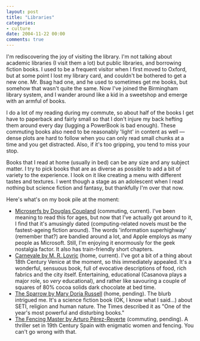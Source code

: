 ```yaml
---
layout: post
title: "Libraries"
categories:
- culture
date: 2004-11-22 00:00
comments: true
---
```


<p>I'm rediscovering the joy of visiting the library. I'm not talking about academic libraries (I visit them a lot) but public libraries, and borrowing fiction books. I used to be a frequent visitor when I first moved to Oxford, but at some point I lost my library card, and couldn't be bothered to get a new one. Mr. Bsag had one, and he used to sometimes get me books, but somehow that wasn't quite the same. Now I've joined the Birmingham library system, and I wander around like a kid in a sweetshop and emerge with an armful of books.</p>

<p>I do a lot of my reading during my commute, so about half of the books I get have to paperback and fairly small so that I don't injure my back hefting them around every day (lugging a PowerBook is bad enough). These commuting books also need to be reasonably 'light' in content as well &mdash; dense plots are hard to follow when you can only read small chunks at a time and you get distracted. Also, if it's too gripping, you tend to miss your stop.</p>

<p>Books that I read at home (usually in bed) can be any size and any subject matter. I try to pick books that are as diverse as possible to add a bit of variety to the experience. I look on it like creating a menu with different tastes and textures. I went though a stage as an adolescent when I read nothing but science fiction and fantasy, but thankfully I'm over that now.</p>

<p>Here's what's on my book pile at the moment:</p>

<ul>
<li><a href="http://www.amazon.co.uk/exec/obidos/ASIN/0006548598/butshesagirl-21">Microserfs by Douglas Coupland</a> (commuting, current). I've been meaning to read this for ages, but now that I've actually got around to it, I find that it's amusingly dated (computing-related novels must be the fastest-ageing fiction around). The words 'information superhighway' (remember that?) are bandied around a lot, and Apple employs as many people as Microsoft. Still, I'm enjoying it enormously for the geek nostalgia factor. It also has train-friendly short chapters.</li>
<li><a href="http://www.amazon.co.uk/exec/obidos/ASIN/1860498663/butshesagirl-21">Carnevale by M. R. Lovric</a> (home, current). I've got a bit of a thing about 18th Century Venice at the moment, so this immediately appealed. It's a wonderful, sensuous book, full of evocative descriptions of food, rich fabrics and the city itself. Entertaining, educational (Casanova plays a major role, so <em>very</em> educational), and rather like savouring a couple of squares of 80% cocoa solids dark chocolate at bed time.</li>
<li><a href="http://www.amazon.co.uk/exec/obidos/ASIN/0552997773/butshesagirl-21">The Sparrow by Mary Doria Russell</a> (home, pending). The blurb intrigued me. It's a science fiction book (OK, I know what I said...) about SETI, religion and human nature. The Times described it as "One of the year's most powerful and disturbing books."</li>
<li><a href="http://www.amazon.co.uk/exec/obidos/ASIN/1860464556/butshesagirl-21">The Fencing Master by Arturo P&eacute;rez-Reverte</a> (commuting, pending). A thriller set in 19th Century Spain with enigmatic women and fencing. You can't go wrong with that.</li>
</ul>
